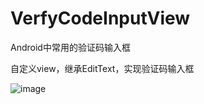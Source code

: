 # VerfyCodeInputView
Android中常用的验证码输入框

自定义view，继承EditText，实现验证码输入框

![image](VerfyCodeInputView/img_folder/image1.jpg )
